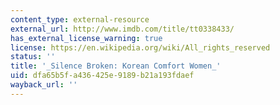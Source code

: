 ```yaml
---
content_type: external-resource
external_url: http://www.imdb.com/title/tt0338433/
has_external_license_warning: true
license: https://en.wikipedia.org/wiki/All_rights_reserved
status: ''
title: '_Silence Broken: Korean Comfort Women_'
uid: dfa65b5f-a436-425e-9189-b21a193fdaef
wayback_url: ''
---
```

